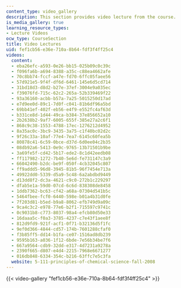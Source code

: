 ```yaml
---
content_type: video_gallery
description: This section provides video lecture from the course.
is_media_gallery: true
learning_resource_types:
- Lecture Videos
ocw_type: CourseSection
title: Video Lectures
uid: fef1cb56-e36e-710a-8b64-fdf3f4ff25c4
videos:
  content:
  - eba26efc-a593-0e26-bb15-025b09c0c39c
  - f096fa6b-a694-8388-a35c-c88ea4662afe
  - 70c8bb74-fccf-a47e-fd70-6ffc05faee56
  - 57d921e5-9f4f-df6d-6461-145e6d5cd714
  - 31bd18d3-d8d2-b27e-37ef-3004e9a035ec
  - f39076fd-715c-62c2-265a-52b339469f22
  - 93a36160-acbb-b57a-7a25-5015250d17ad
  - e7d9ee0d-89c1-7d0f-c041-81b6df96a5bd
  - 69bb41ef-402f-eb56-e4f9-e552fc4af63d
  - b331ce8d-1d44-49ca-b384-37e856652a10
  - 2b2638b2-9af7-6005-655f-385e27a2c6f1
  - 868c9c38-1553-4788-17ec-1276212d4952
  - 8a35ac0c-3bc9-3435-3a75-c1f40bc02d2c
  - 9f26c33a-10af-77e4-7ea7-6145c60fea5b
  - 80878c41-6c59-0bce-d37d-6d0ee04c2b35
  - 08db92a6-5413-0e9c-9765-13b71501b9be
  - 3a69fe5f-cd42-5b17-ede2-8c1d42eedb08
  - ff117982-1272-7b40-5e6d-fe731147c3a9
  - 66042490-b2dc-be9f-050f-4cb32045c807
  - ff9addd5-96d8-3945-81b5-96f7454e713a
  - 49922dd0-5339-d5a9-5c48-6a2abdbd9449
  - d13dd8f2-dc3a-4621-c9c0-272b1c229297
  - dfab5e1a-59d0-07cd-6c6d-838308de8458
  - 1ddb7362-bc63-cf42-a68a-07304d541b5c
  - 5464fbee-fcf0-6440-598e-b01a4b31d0fe
  - 7f203d81-b5ed-b9a8-8062-efb749d9a09c
  - 9ca4c3c2-e978-77e6-b2f1-715597c9741c
  - 0c9031b8-c773-8037-98a4-efcb80d50e33
  - 16daaa5c-f0a3-3785-4237-c7e43f1aee8f
  - 812d9fd9-921f-acf1-0f71-b32136d5f1fc
  - 9ef0d366-4844-cd57-174b-7601288cfaf0
  - f3b85ff5-dd14-b1fa-ce07-1516ad8db239
  - 9595b163-a036-1f12-6bde-7e56b34be7f6
  - 667a9564-cdb9-32dd-e317-4d7231a9278a
  - 2390f665-d807-e4d4-2215-7968e6671277
  - 016db848-6334-354c-b216-63ffc7e5c3fa
  website: 5-111-principles-of-chemical-science-fall-2008
---
```



{{< video-gallery "fef1cb56-e36e-710a-8b64-fdf3f4ff25c4" >}}


